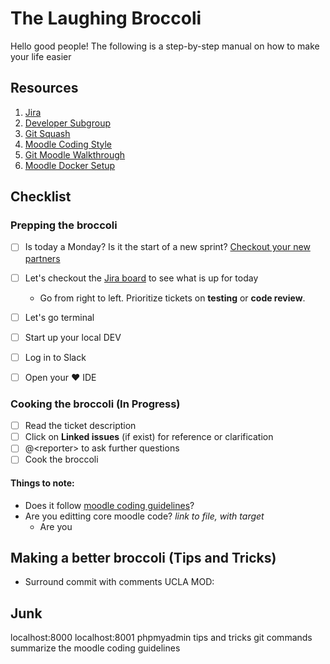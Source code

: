 # The Laughing Broccoli

Hello good people!
The following is a step-by-step manual on how to make your life easier

## Resources
1. [Jira](https://ucla-ccle.atlassian.net/secure/RapidBoard.jspa?rapidView=1&projectKey=CCLE)
2. [Developer Subgroup](https://ccle.ucla.edu/course/view/CCLE_Subgroups?section=2)
3. [Git Squash](http://gitready.com/advanced/2009/02/10/squashing-commits-with-rebase.html)
4. [Moodle Coding Style](https://docs.moodle.org/dev/Coding_style)
5. [Git Moodle Walkthrough](https://kb.ucla.edu/articles/ucla-git-walkthrough-for-moodle)
6. [Moodle Docker Setup](https://github.com/ccle/moodle-docker)

## Checklist

### Prepping the broccoli
- [ ] Is today a Monday? Is it the start of a new sprint? [Checkout your new partners](https://ccle.ucla.edu/mod/page/view.php?id=815435)
- [ ] Let's checkout the [Jira board](https://ucla-ccle.atlassian.net/secure/RapidBoard.jspa?rapidView=1&projectKey=CCLE) to see what is up for today
  - Go from right to left. Prioritize tickets on **testing** or **code review**.
- [ ] Let's go terminal
- [ ] Start up your local DEV
- [ ] Log in to Slack
- [ ] Open your :heart: IDE


### Cooking the broccoli (In Progress)
- [ ] Read the ticket description
- [ ] Click on **Linked issues** (if exist) for reference or clarification
- [ ] @\<reporter\> to ask further questions
- [ ] Cook the broccoli
#### Things to note: 
* Does it follow [moodle coding guidelines](https://docs.moodle.org/dev/Coding_style)?
* Are you editting core moodle code? *link to file, with target*
  * Are you 


## Making a better broccoli (Tips and Tricks)
* Surround commit with comments UCLA MOD:

## Junk
localhost:8000
localhost:8001 phpmyadmin
tips and tricks
git commands
summarize the moodle coding guidelines
